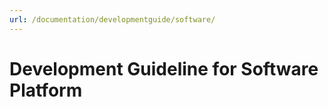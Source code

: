 ```yaml
---
url: /documentation/developmentguide/software/
---
```


# Development Guideline for Software Platform

